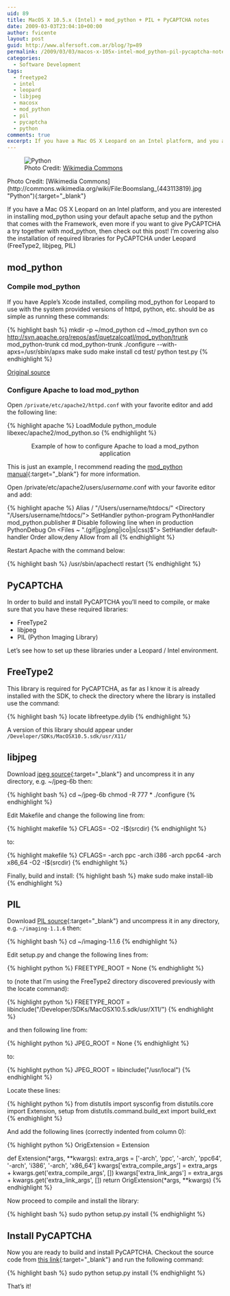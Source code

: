 ```yaml
---
uid: 89
title: MacOS X 10.5.x (Intel) + mod_python + PIL + PyCAPTCHA notes
date: 2009-03-03T23:04:10+00:00
author: fvicente
layout: post
guid: http://www.alfersoft.com.ar/blog/?p=89
permalink: /2009/03/03/macos-x-105x-intel-mod_python-pil-pycaptcha-notes/
categories:
  - Software Development
tags:
  - freetype2
  - intel
  - leopard
  - libjpeg
  - macosx
  - mod_python
  - pil
  - pycaptcha
  - python
comments: true
excerpt: If you have a Mac OS X Leopard on an Intel platform, and you are interested in installing mod\_python using your default apache setup and the python that comes with the Framework, even more if you want to give PyCAPTCHA a try together with mod\_python, then check out this post!
---
```

<figure>
	<img title="Python" alt="Python" src="{{ site.baseurl }}/images/python.jpg">
	<figcaption>Photo Credit: <a title="Python" href="http://commons.wikimedia.org/wiki/File:Boomslang_(443113819).jpg" target="_blank">Wikimedia Commons</a></figcaption>
</figure>
Photo Credit: [Wikimedia Commons](http://commons.wikimedia.org/wiki/File:Boomslang_(443113819).jpg "Python"){:target="_blank"}

If you have a Mac OS X Leopard on an Intel platform, and you are interested in installing mod\_python using your default apache setup and the python that comes with the Framework, even more if you want to give PyCAPTCHA a try together with mod\_python, then check out this post! I&#8217;m covering also the installation of required libraries for PyCAPTCHA under Leopard (FreeType2, libjpeg, PIL)

<!--more-->

## mod_python

### Compile mod_python

If you have Apple&#8217;s Xcode installed, compiling mod_python for Leopard to use with the system provided versions of httpd, python, etc. should be as simple as running these commands:

{% highlight bash %}
mkdir -p ~/mod_python
cd ~/mod_python
svn co http://svn.apache.org/repos/asf/quetzalcoatl/mod_python/trunk mod_python-trunk
cd mod_python-trunk
./configure --with-apxs=/usr/sbin/apxs
make
sudo make install
cd test/
python test.py
{% endhighlight %}

[Original source](http://www.modpython.org/pipermail/mod_python/2008-March/025012.html)

### Configure Apache to load mod_python

Open `/private/etc/apache2/httpd.conf` with your favorite editor and add the following line:

{% highlight apache %}
LoadModule python_module libexec/apache2/mod_python.so
{% endhighlight %}

<figure style="text-align: center;">
	<figcaption>Example of how to configure Apache to load a mod_python application</figcaption>
</figure>


This is just an example, I recommend reading the [mod_python manual](http://www.modpython.org/live/current/doc-html/){:target="_blank"} for more information.

Open /private/etc/apache2/users/_username_.conf with your favorite editor and add:

{% highlight apache %}
Alias / "/Users/username/htdocs/"
<Directory "/Users/username/htdocs/">
	SetHandler python-program
	PythonHandler mod_python.publisher
	# Disable following line when in production
	PythonDebug On
	<Files ~ "\.(gif|jpg|png|ico|js|css)$">
		SetHandler default-handler
	</Files>
	Order allow,deny
	Allow from all
</Directory>
{% endhighlight %}

Restart Apache with the command below:

{% highlight bash %}
/usr/sbin/apachectl restart
{% endhighlight %}


## PyCAPTCHA

In order to build and install PyCAPTCHA you&#8217;ll need to compile, or make sure that you have these required libraries:

  * FreeType2
  * libjpeg
  * PIL (Python Imaging Library)

Let&#8217;s see how to set up these libraries under a Leopard / Intel environment.


## FreeType2

This library is required for PyCAPTCHA, as far as I know it is already installed with the SDK, to check the directory where the library is installed use the command:

{% highlight bash %}
locate libfreetype.dylib
{% endhighlight %}

A version of this library should appear under `/Developer/SDKs/MacOSX10.5.sdk/usr/X11/`


## libjpeg

Download [jpeg source](http://www.ijg.org/ "libjpeg"){:target="_blank"} and uncompress it in any directory, e.g. ~/jpeg-6b then:

{% highlight bash %}
cd ~/jpeg-6b
chmod -R 777 *
./configure
{% endhighlight %}

Edit Makefile and change the following line from:

{% highlight makefile %}
CFLAGS= -O2 -I$(srcdir)
{% endhighlight %}

to:

{% highlight makefile %}
CFLAGS= -arch ppc -arch i386 -arch ppc64 -arch x86_64 -O2 -I$(srcdir)
{% endhighlight %}

Finally, build and install:
{% highlight bash %}
make
sudo make install-lib
{% endhighlight %}


## PIL

Download [PIL source](http://www.pythonware.com/products/pil/ "PIL source"){:target="_blank"} and uncompress it in any directory, e.g. `~/imaging-1.1.6` then:

{% highlight bash %}
cd ~/imaging-1.1.6
{% endhighlight %}

Edit setup.py and change the following lines from:

{% highlight python %}
    FREETYPE_ROOT = None
{% endhighlight %}

to (note that I&#8217;m using the FreeType2 directory discovered previously with the locate command):

{% highlight python %}
    FREETYPE_ROOT = libinclude("/Developer/SDKs/MacOSX10.5.sdk/usr/X11/")
{% endhighlight %}

and then following line from:

{% highlight python %}
    JPEG_ROOT = None
{% endhighlight %}

to:

{% highlight python %}
    JPEG_ROOT = libinclude("/usr/local")
{% endhighlight %}

Locate these lines:

{% highlight python %}
from distutils import sysconfig
from distutils.core import Extension, setup
from distutils.command.build_ext import build_ext
{% endhighlight %}

And add the following lines (correctly indented from column 0):

{% highlight python %}
OrigExtension = Extension

def Extension(*args, **kwargs):
    extra_args = ['-arch', 'ppc', '-arch', 'ppc64', '-arch', 'i386', '-arch', 'x86_64']
    kwargs['extra_compile_args'] = extra_args + kwargs.get('extra_compile_args', [])
    kwargs['extra_link_args'] = extra_args + kwargs.get('extra_link_args', [])
    return OrigExtension(*args, **kwargs)
{% endhighlight %}

Now proceed to compile and install the library:

{% highlight bash %}
sudo python setup.py install
{% endhighlight %}


## Install PyCAPTCHA

Now you are ready to build and install PyCAPTCHA. Checkout the source code from [this link](http://svn.navi.cx/misc/trunk/pycaptcha/ "PyCAPTCHA"){:target="_blank"} and run the following command:

{% highlight bash %}
sudo python setup.py install
{% endhighlight %}

That&#8217;s it!

